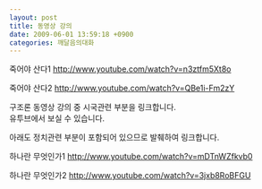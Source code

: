 ```yaml
---
layout: post
title: 동영상 강의
date: 2009-06-01 13:59:18 +0900
categories: 깨달음의대화
---
```

죽어야 산다1 <A onclick="window.open(this.href); return false;" href="http://www.youtube.com/watch?v=n3ztfm5Xt8o">http://www.youtube.com/watch?v=n3ztfm5Xt8o</A>  
  
죽어야 산다2 <A onclick="window.open(this.href); return false;" href="http://www.youtube.com/watch?v=QBe1i-Fm2zY">http://www.youtube.com/watch?v=QBe1i-Fm2zY</A>  
  
구조론 동영상 강의 중 시국관련 부분을 링크합니다.  
유투브에서 보실 수 있습니다.  
  
  
아래도 정치관련 부분이 포함되어 있으므로 발췌하여 링크합니다.  
  
하나란 무엇인가1 <A onclick="window.open(this.href); return false;" href="http://www.youtube.com/watch?v=mDTnWZfkvb0">http://www.youtube.com/watch?v=mDTnWZfkvb0</A>  
  
하나란 무엇인가2 <A onclick="window.open(this.href); return false;" href="http://www.youtube.com/watch?v=3jxb8RoBFGU">http://www.youtube.com/watch?v=3jxb8RoBFGU</A>